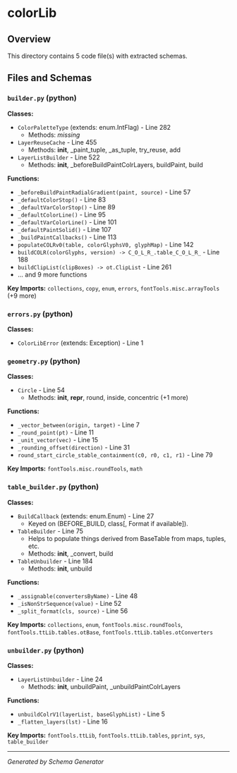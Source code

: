 # colorLib

## Overview

This directory contains 5 code file(s) with extracted schemas.

## Files and Schemas

### `builder.py` (python)

**Classes:**
- `ColorPaletteType` (extends: enum.IntFlag) - Line 282
  - Methods: _missing_
- `LayerReuseCache` - Line 455
  - Methods: __init__, _paint_tuple, _as_tuple, try_reuse, add
- `LayerListBuilder` - Line 522
  - Methods: __init__, _beforeBuildPaintColrLayers, buildPaint, build

**Functions:**
- `_beforeBuildPaintRadialGradient(paint, source)` - Line 57
- `_defaultColorStop()` - Line 83
- `_defaultVarColorStop()` - Line 89
- `_defaultColorLine()` - Line 95
- `_defaultVarColorLine()` - Line 101
- `_defaultPaintSolid()` - Line 107
- `_buildPaintCallbacks()` - Line 113
- `populateCOLRv0(table, colorGlyphsV0, glyphMap)` - Line 142
- `buildCOLR(colorGlyphs, version) -> C_O_L_R_.table_C_O_L_R_` - Line 188
- `buildClipList(clipBoxes) -> ot.ClipList` - Line 261
- ... and 9 more functions

**Key Imports:** `collections`, `copy`, `enum`, `errors`, `fontTools.misc.arrayTools` (+9 more)

### `errors.py` (python)

**Classes:**
- `ColorLibError` (extends: Exception) - Line 1

### `geometry.py` (python)

**Classes:**
- `Circle` - Line 54
  - Methods: __init__, __repr__, round, inside, concentric (+1 more)

**Functions:**
- `_vector_between(origin, target)` - Line 7
- `_round_point(pt)` - Line 11
- `_unit_vector(vec)` - Line 15
- `_rounding_offset(direction)` - Line 31
- `round_start_circle_stable_containment(c0, r0, c1, r1)` - Line 79

**Key Imports:** `fontTools.misc.roundTools`, `math`

### `table_builder.py` (python)

**Classes:**
- `BuildCallback` (extends: enum.Enum) - Line 27
  - Keyed on (BEFORE_BUILD, class[, Format if available]).
- `TableBuilder` - Line 75
  - Helps to populate things derived from BaseTable from maps, tuples, etc.
  - Methods: __init__, _convert, build
- `TableUnbuilder` - Line 184
  - Methods: __init__, unbuild

**Functions:**
- `_assignable(convertersByName)` - Line 48
- `_isNonStrSequence(value)` - Line 52
- `_split_format(cls, source)` - Line 56

**Key Imports:** `collections`, `enum`, `fontTools.misc.roundTools`, `fontTools.ttLib.tables.otBase`, `fontTools.ttLib.tables.otConverters`

### `unbuilder.py` (python)

**Classes:**
- `LayerListUnbuilder` - Line 24
  - Methods: __init__, unbuildPaint, _unbuildPaintColrLayers

**Functions:**
- `unbuildColrV1(layerList, baseGlyphList)` - Line 5
- `_flatten_layers(lst)` - Line 16

**Key Imports:** `fontTools.ttLib`, `fontTools.ttLib.tables`, `pprint`, `sys`, `table_builder`

---
*Generated by Schema Generator*